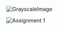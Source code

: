 ![GrayscaleImage](https://user-images.githubusercontent.com/53031435/197118200-5c25a49f-c9ea-426b-bf08-d145581adad0.png)



![Assignment 1](https://user-images.githubusercontent.com/53031435/196893870-52fcc11e-9ee9-4abe-9ad2-9f2c12aa259b.jpg)
